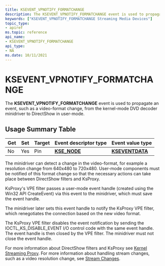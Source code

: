 ```yaml
---
title: KSEVENT_VPNOTIFY_FORMATCHANGE
description: The KSEVENT_VPNOTIFY_FORMATCHANGE event is used to propagate an event, such as a video-format change, from the kernel-mode DVD decoder minidriver to DirectShow in user-mode.
keywords: ["KSEVENT_VPNOTIFY_FORMATCHANGE Streaming Media Devices"]
topic_type:
- apiref
ms.topic: reference
api_name:
- KSEVENT_VPNOTIFY_FORMATCHANGE
api_type:
- NA
ms.date: 10/11/2021
---
```


# KSEVENT_VPNOTIFY_FORMATCHANGE

The **KSEVENT_VPNOTIFY_FORMATCHANGE** event is used to propagate an event, such as a video-format change, from the kernel-mode DVD decoder minidriver to DirectShow in user-mode.

## Usage Summary Table

| Get | Set | Target | Event descriptor type | Event value type |
|--|--|--|--|--|
| No | Yes | Pin | [**KSE_NODE**](/windows-hardware/drivers/ddi/ks/ns-ks-kse_node) | [**KSEVENTDATA**](/windows-hardware/drivers/ddi/ks/ns-ks-kseventdata) |

The minidriver can detect a change in the video-format, for example a resolution change from 640x480 to 720x480. User-mode components must be notified of this format change so that the necessary actions can take place between DirectShow filters and KsProxy.

KsProxy's VPE filter passes a user-mode event handle (created using the Win32 API CreateEvent) via this event to the minidriver, which must save the event handle.

The minidriver later sets this event handle to notify the KsProxy VPE filter, which renegotiates the connection based on the new video format.

The KsProxy VPE filter disables the event notification by sending the IOCTL_KS_DISABLE_EVENT I/O control code with the same event handle. The event handle is then closed by the VPE filter. The minidriver must not close the event handle.

For more information about DirectShow filters and KsProxy see [Kernel Streaming Proxy](/windows-hardware/drivers/ddi/_stream/index). For more information about handling stream changes, such as a video resolution change, see [Stream Changes](./stream-changes.md).
